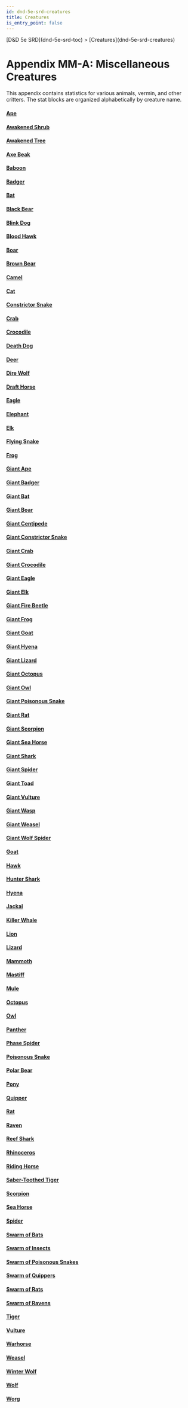 ```yaml
---
id: dnd-5e-srd-creatures
title: Creatures
is_entry_point: false
---
```


<breadcrumb>
[D&D 5e SRD](dnd-5e-srd-toc) > [Creatures](dnd-5e-srd-creatures)
</breadcrumb>

# Appendix MM-A: Miscellaneous Creatures

This appendix contains statistics for various animals, vermin, and other critters. The stat blocks are organized alphabetically by creature name.

#### [Ape](dnd-5e-srd-creature-ape)
#### [Awakened Shrub](dnd-5e-srd-creature-awakened-shrub)
#### [Awakened Tree](dnd-5e-srd-creature-awakened-tree)
#### [Axe Beak](dnd-5e-srd-creature-axe-beak)
#### [Baboon](dnd-5e-srd-creature-baboon)
#### [Badger](dnd-5e-srd-creature-badger)
#### [Bat](dnd-5e-srd-creature-bat)
#### [Black Bear](dnd-5e-srd-creature-black-bear)
#### [Blink Dog](dnd-5e-srd-creature-blink-dog)
#### [Blood Hawk](dnd-5e-srd-creature-blood-hawk)
#### [Boar](dnd-5e-srd-creature-boar)
#### [Brown Bear](dnd-5e-srd-creature-brown-bear)
#### [Camel](dnd-5e-srd-creature-camel)
#### [Cat](dnd-5e-srd-creature-cat)
#### [Constrictor Snake](dnd-5e-srd-creature-constrictor-snake)
#### [Crab](dnd-5e-srd-creature-crab)
#### [Crocodile](dnd-5e-srd-creature-crocodile)
#### [Death Dog](dnd-5e-srd-creature-death-dog)
#### [Deer](dnd-5e-srd-creature-deer)
#### [Dire Wolf](dnd-5e-srd-creature-dire-wolf)
#### [Draft Horse](dnd-5e-srd-creature-draft-horse)
#### [Eagle](dnd-5e-srd-creature-eagle)
#### [Elephant](dnd-5e-srd-creature-elephant)
#### [Elk](dnd-5e-srd-creature-elk)
#### [Flying Snake](dnd-5e-srd-creature-flying-snake)
#### [Frog](dnd-5e-srd-creature-frog)
#### [Giant Ape](dnd-5e-srd-creature-giant-ape)
#### [Giant Badger](dnd-5e-srd-creature-giant-badger)
#### [Giant Bat](dnd-5e-srd-creature-giant-bat)
#### [Giant Boar](dnd-5e-srd-creature-giant-boar)
#### [Giant Centipede](dnd-5e-srd-creature-giant-centipede)
#### [Giant Constrictor Snake](dnd-5e-srd-creature-giant-constrictor-snake)
#### [Giant Crab](dnd-5e-srd-creature-giant-crab)
#### [Giant Crocodile](dnd-5e-srd-creature-giant-crocodile)
#### [Giant Eagle](dnd-5e-srd-creature-giant-eagle)
#### [Giant Elk](dnd-5e-srd-creature-giant-elk)
#### [Giant Fire Beetle](dnd-5e-srd-creature-giant-fire-beetle)
#### [Giant Frog](dnd-5e-srd-creature-giant-frog)
#### [Giant Goat](dnd-5e-srd-creature-giant-goat)
#### [Giant Hyena](dnd-5e-srd-creature-giant-hyena)
#### [Giant Lizard](dnd-5e-srd-creature-giant-lizard)
#### [Giant Octopus](dnd-5e-srd-creature-giant-octopus)
#### [Giant Owl](dnd-5e-srd-creature-giant-owl)
#### [Giant Poisonous Snake](dnd-5e-srd-creature-giant-poisonous-snake)
#### [Giant Rat](dnd-5e-srd-creature-giant-rat)
#### [Giant Scorpion](dnd-5e-srd-creature-giant-scorpion)
#### [Giant Sea Horse](dnd-5e-srd-creature-giant-sea-horse)
#### [Giant Shark](dnd-5e-srd-creature-giant-shark)
#### [Giant Spider](dnd-5e-srd-creature-giant-spider)
#### [Giant Toad](dnd-5e-srd-creature-giant-toad)
#### [Giant Vulture](dnd-5e-srd-creature-giant-vulture)
#### [Giant Wasp](dnd-5e-srd-creature-giant-wasp)
#### [Giant Weasel](dnd-5e-srd-creature-giant-weasel)
#### [Giant Wolf Spider](dnd-5e-srd-creature-giant-wolf-spider)
#### [Goat](dnd-5e-srd-creature-goat)
#### [Hawk](dnd-5e-srd-creature-hawk)
#### [Hunter Shark](dnd-5e-srd-creature-hunter-shark)
#### [Hyena](dnd-5e-srd-creature-hyena)
#### [Jackal](dnd-5e-srd-creature-jackal)
#### [Killer Whale](dnd-5e-srd-creature-killer-whale)
#### [Lion](dnd-5e-srd-creature-lion)
#### [Lizard](dnd-5e-srd-creature-lizard)
#### [Mammoth](dnd-5e-srd-creature-mammoth)
#### [Mastiff](dnd-5e-srd-creature-mastiff)
#### [Mule](dnd-5e-srd-creature-mule)
#### [Octopus](dnd-5e-srd-creature-octopus)
#### [Owl](dnd-5e-srd-creature-owl)
#### [Panther](dnd-5e-srd-creature-panther)
#### [Phase Spider](dnd-5e-srd-creature-phase-spider)
#### [Poisonous Snake](dnd-5e-srd-creature-poisonous-snake)
#### [Polar Bear](dnd-5e-srd-creature-polar-bear)
#### [Pony](dnd-5e-srd-creature-pony)
#### [Quipper](dnd-5e-srd-creature-quipper)
#### [Rat](dnd-5e-srd-creature-rat)
#### [Raven](dnd-5e-srd-creature-raven)
#### [Reef Shark](dnd-5e-srd-creature-reef-shark)
#### [Rhinoceros](dnd-5e-srd-creature-rhinoceros)
#### [Riding Horse](dnd-5e-srd-creature-riding-horse)
#### [Saber-Toothed Tiger](dnd-5e-srd-creature-saber-toothed-tiger)
#### [Scorpion](dnd-5e-srd-creature-scorpion)
#### [Sea Horse](dnd-5e-srd-creature-sea-horse)
#### [Spider](dnd-5e-srd-creature-spider)
#### [Swarm of Bats](dnd-5e-srd-creature-swarm-of-bats)
#### [Swarm of Insects](dnd-5e-srd-creature-swarm-of-insects)
#### [Swarm of Poisonous Snakes](dnd-5e-srd-creature-swarm-of-poisonous-snakes)
#### [Swarm of Quippers](dnd-5e-srd-creature-swarm-of-quippers)
#### [Swarm of Rats](dnd-5e-srd-creature-swarm-of-rats)
#### [Swarm of Ravens](dnd-5e-srd-creature-swarm-of-ravens)
#### [Tiger](dnd-5e-srd-creature-tiger)
#### [Vulture](dnd-5e-srd-creature-vulture)
#### [Warhorse](dnd-5e-srd-creature-warhorse)
#### [Weasel](dnd-5e-srd-creature-weasel)
#### [Winter Wolf](dnd-5e-srd-creature-winter-wolf)
#### [Wolf](dnd-5e-srd-creature-wolf)
#### [Worg](dnd-5e-srd-creature-worg)
